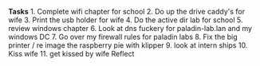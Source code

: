 **Tasks**
	1. Complete wifi chapter for school 
	2. Do up the drive caddy's for wife
	3. Print the usb holder for wife
	4. Do the active dir lab for school 
	5. review windows chapter 
	6. Look at dns fuckery for paladin-lab.lan and my windows DC
	7. Go over my firewall rules for paladin labs
	8. Fix the big printer / re image the raspberry pie with klipper
	9. look at intern ships 
	10. Kiss wife 
	11. get kissed by wife 
Reflect 
